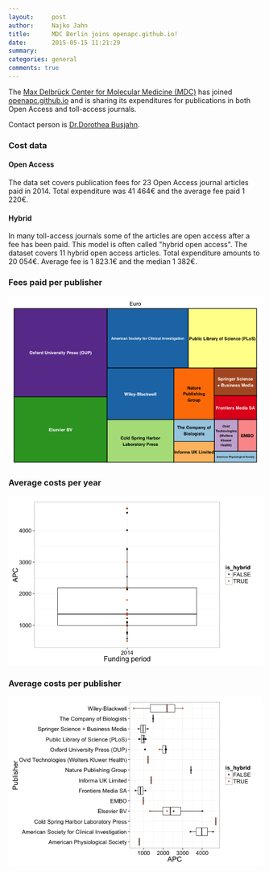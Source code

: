 ```yaml
---
layout:     post
author:		Najko Jahn
title:      MDC Berlin joins openapc.github.io!
date:       2015-05-15 11:21:29
summary:    
categories: general
comments: true
---
```





The [Max Delbrück Center for Molecular Medicine (MDC)](https://www.mdc-berlin.de/en) has joined [openapc.github.io](https://openapc.github.io) and is sharing its expenditures for publications in both Open Access and toll-access journals.

Contact person is [Dr.Dorothea Busjahn](https://www.mdc-berlin.de/1161898/de/about_the_mdc/structure/administration/library/teammember).

### Cost data



#### Open Access

The data set covers publication fees for 23 Open Access journal articles paid in 2014. Total expenditure was 41 464€ and the average fee paid 1 220€.

#### Hybrid 

In many toll-access journals some of the articles are open access after a fee has been paid. This model is often called "hybrid open access". The dataset covers 11 hybrid open access articles. Total expenditure amounts to 20 054€. Average fee is 1 823.1€ and the median 1 382€.


### Fees paid per publisher

![plot of chunk tree_MDC](/figure/tree_MDC-1.png) 

###  Average costs per year

![plot of chunk box_MDC_year](/figure/box_MDC_year-1.png) 

###  Average costs per publisher

![plot of chunk box_MDC_publisher](/figure/box_MDC_publisher-1.png) 
